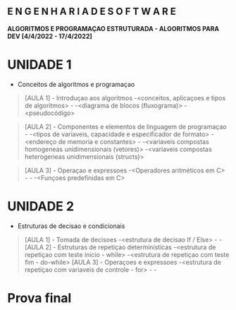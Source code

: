## E N G E N H A R I A    D E    S O F T W A R E 



**ALGORITMOS E PROGRAMAÇAO ESTRUTURADA - ALGORITMOS PARA DEV [4/4/2022 - 17/4/2022]**


# UNIDADE 1
- Conceitos de algoritmos e programaçao
 > [AULA 1] - Introduçao aos algoritmos 
 -<conceitos, aplicaçoes e tipos de algoritmos>
 -<linguagem natural>
 -<diagrama de blocos (fluxograma)>
 -<pseudocódigo>
 
 > [AULA 2] - Componentes e elementos de linguagem de programaçao
 -<variaveis>
 -<tipos de variaveis, capacidade e especificador de formato>
 -<endereço de memoria e constantes>
 -<variaveis compostas>
 -<variaveis compostas homogeneas unidimensionais (vetores)>
 -<variaveis compostas heterogeneas unidimensionais (structs)>

 > [AULA 3] - Operaçao e expressoes
 -<Operadores aritméticos em C>
 -<Operadores relacionais em C>
 -<Operadores logicos em C>
 -<Funçoes predefinidas em C>

 # UNIDADE 2
 - Estruturas de decisao e condicionais
 > [AULA 1] - Tomada de decisoes
 -<estrutura de decisao If / Else>
 -<estrutura condicional simples e composta>
 -<estrtura condicional encadeada>
 > [AULA 2] - Estruturas de repetiçao determinísticas
 -<estrutura de repetiçao com teste inicio - while>
 -<estrutura de repetiçao com teste fim - do-while>
 > [AULA 3] - Operaçoes e expressoes
 -<estrutura de repetiçao com variaveis de controle - for>
 -<vetores e comando continue>
 -<matrizes>

# Prova final